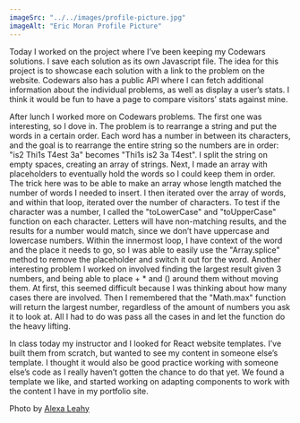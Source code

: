 ```yaml
---
imageSrc: "../../images/profile-picture.jpg"
imageAlt: "Eric Moran Profile Picture"
---
```


Today I worked on the project where I’ve been keeping my Codewars solutions. I save each solution as its own Javascript file. The idea for this project is to showcase each solution with a link to the problem on the website. Codewars also has a public API where I can fetch additional information about the individual problems, as well as display a user’s stats. I think it would be fun to have a page to compare visitors’ stats against mine.

After lunch I worked more on Codewars problems. The first one was interesting, so I dove in. The problem is to rearrange a string and put the words in a certain order. Each word has a number in between its characters, and the goal is to rearrange the entire string so the numbers are in order: "is2 Thi1s T4est 3a" becomes "Thi1s is2 3a T4est". I split the string on empty spaces, creating an array of strings. Next, I made an array with placeholders to eventually hold the words so I could keep them in order. The trick here was to be able to make an array whose length matched the number of words I needed to insert. I then iterated over the array of words, and within that loop, iterated over the number of characters. To test if the character was a number, I called the "toLowerCase" and "toUpperCase" function on each character. Letters will have non-matching results, and the results for a number would match, since we don’t have uppercase and lowercase numbers. Within the innermost loop, I have context of the word and the place it needs to go, so I was able to easily use the "Array.splice" method to remove the placeholder and switch it out for the word. Another interesting problem I worked on involved finding the largest result given 3 numbers, and being able to place + \* and () around them without moving them. At first, this seemed difficult because I was thinking about how many cases there are involved. Then I remembered that the "Math.max" function will return the largest number, regardless of the amount of numbers you ask it to look at. All I had to do was pass all the cases in and let the function do the heavy lifting.

In class today my instructor and I looked for React website templates. I’ve built them from scratch, but wanted to see my content in someone else’s template. I thought it would also be good practice working with someone else’s code as I really haven’t gotten the chance to do that yet. We found a template we like, and started working on adapting components to work with the content I have in my portfolio site.

Photo by <a href="mailto:alexakleahy@gmail.com" target="_blank" rel="nofollow noopener noreferrer" aria-label="External Link"><u>Alexa Leahy</u></a>

